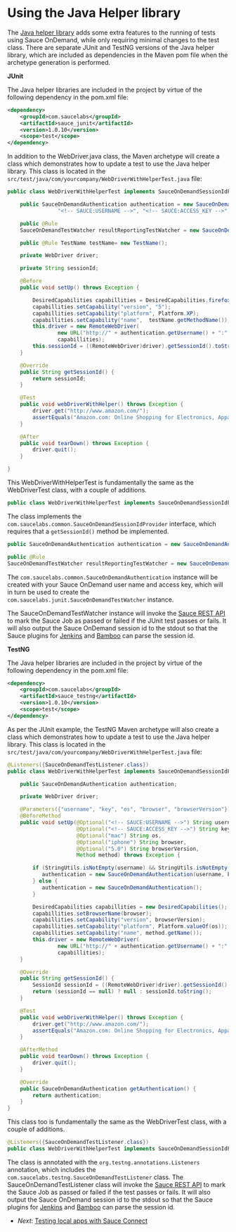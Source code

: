 Using the Java Helper library
====
The [Java helper library](https://github.com/saucelabs/sauce-java) adds some extra features to the running of tests using Sauce OnDemand, while only requiring minimal changes to the test class.  There are separate JUnit and TestNG versions of the Java helper library, which are included as dependencies in the Maven pom file when the archetype generation is performed.

**JUnit**

The Java helper libraries are included in the project by virtue of the following dependency in the pom.xml file:

```xml
<dependency>
    <groupId>com.saucelabs</groupId>
    <artifactId>sauce_junit</artifactId>
    <version>1.0.10</version>
    <scope>test</scope>
</dependency>
```

In addition to the WebDriver.java class, the Maven archetype will create a class which demonstrates how to update a test to use the Java helper library.  This class is located in the `src/test/java/com/yourcompany/WebDriverWithHelperTest.java` file:

<!-- SAUCE:LOGIN -->
```java
public class WebDriverWithHelperTest implements SauceOnDemandSessionIdProvider {

    public SauceOnDemandAuthentication authentication = new SauceOnDemandAuthentication(
				"<!-- SAUCE:USERNAME -->", "<!-- SAUCE:ACCESS_KEY -->");

    public @Rule
    SauceOnDemandTestWatcher resultReportingTestWatcher = new SauceOnDemandTestWatcher(this, authentication);

    public @Rule TestName testName= new TestName();

    private WebDriver driver;

    private String sessionId;

    @Before
    public void setUp() throws Exception {

        DesiredCapabilities capabillities = DesiredCapabilities.firefox();
        capabillities.setCapability("version", "5");
        capabillities.setCapability("platform", Platform.XP);
        capabillities.setCapability("name",  testName.getMethodName());
        this.driver = new RemoteWebDriver(
                new URL("http://" + authentication.getUsername() + ":" + authentication.getAccessKey() + "@ondemand.saucelabs.com:80/wd/hub"),
                capabillities);
        this.sessionId = ((RemoteWebDriver)driver).getSessionId().toString();
    }

    @Override
    public String getSessionId() {
        return sessionId;
    }

    @Test
    public void webDriverWithHelper() throws Exception {
        driver.get("http://www.amazon.com/");
        assertEquals("Amazon.com: Online Shopping for Electronics, Apparel, Computers, Books, DVDs & more", driver.getTitle());
    }

    @After
    public void tearDown() throws Exception {
        driver.quit();
    }

}
```

This WebDriverWithHelperTest is fundamentally the same as the WebDriverTest class, with a couple of additions.

```java
public class WebDriverWithHelperTest implements SauceOnDemandSessionIdProvider {
```

The class implements the `com.saucelabs.common.SauceOnDemandSessionIdProvider` interface, which requires that a `getSessionId()` method
be implemented.

```java
public SauceOnDemandAuthentication authentication = new SauceOnDemandAuthentication("<your-user-name>", "<your-access-key>");

public @Rule
SauceOnDemandTestWatcher resultReportingTestWatcher = new SauceOnDemandTestWatcher(this, authentication);

```
The `com.saucelabs.common.SauceOnDemandAuthentication` instance will be created with your Sauce OnDemand user name and access key, which will 
in turn be used to create the `com.saucelabs.junit.SauceOnDemandTestWatcher` instance.

The SauceOnDemandTestWatcher instance will invoke the [Sauce REST API](http://saucelabs.com/docs/rest) to mark the Sauce Job as passed or failed if the JUnit test passes or fails.  It will also output the Sauce OnDemand session id to the stdout so that the Sauce plugins for [Jenkins](https://wiki.jenkins-ci.org/display/JENKINS/Sauce+OnDemand+Plugin) and [Bamboo](https://marketplace.atlassian.com/plugins/com.saucelabs.bamboo.bamboo-sauceondemand-plugin) can parse the session id.

**TestNG**

The Java helper libraries are included in the project by virtue of the following dependency in the pom.xml file:

```xml
<dependency>
    <groupId>com.saucelabs</groupId>
    <artifactId>sauce_testng</artifactId>
    <version>1.0.10</version>
    <scope>test</scope>
</dependency>
```

As per the JUnit example, the TestNG Maven archetype will also create a class which demonstrates how to update a test to use the Java helper library.  This class is located in the `src/test/java/com/yourcompany/WebDriverWithHelperTest.java` file:

```java
@Listeners({SauceOnDemandTestListener.class})
public class WebDriverWithHelperTest implements SauceOnDemandSessionIdProvider, SauceOnDemandAuthenticationProvider {

    public SauceOnDemandAuthentication authentication;

    private WebDriver driver;

    @Parameters({"username", "key", "os", "browser", "browserVersion"})
    @BeforeMethod
    public void setUp(@Optional("<!-- SAUCE:USERNAME -->") String username,
                      @Optional("<!-- SAUCE:ACCESS_KEY -->") String key,
                      @Optional("mac") String os,
                      @Optional("iphone") String browser,
                      @Optional("5.0") String browserVersion,
                      Method method) throws Exception {

        if (StringUtils.isNotEmpty(username) && StringUtils.isNotEmpty(key)) {
           authentication = new SauceOnDemandAuthentication(username, key);
        } else {
           authentication = new SauceOnDemandAuthentication();
        }

        DesiredCapabilities capabillities = new DesiredCapabilities();
        capabillities.setBrowserName(browser);
        capabillities.setCapability("version", browserVersion);
        capabillities.setCapability("platform", Platform.valueOf(os));
        capabillities.setCapability("name", method.getName());
        this.driver = new RemoteWebDriver(
                new URL("http://" + authentication.getUsername() + ":" + authentication.getAccessKey() + "@ondemand.saucelabs.com:80/wd/hub"),
                capabillities);
    }

    @Override
    public String getSessionId() {
        SessionId sessionId = ((RemoteWebDriver)driver).getSessionId();
        return (sessionId == null) ? null : sessionId.toString();
    }

    @Test
    public void webDriverWithHelper() throws Exception {
        driver.get("http://www.amazon.com/");
        assertEquals("Amazon.com: Online Shopping for Electronics, Apparel, Computers, Books, DVDs & more", driver.getTitle());
    }

    @AfterMethod
    public void tearDown() throws Exception {
        driver.quit();
    }

    @Override
    public SauceOnDemandAuthentication getAuthentication() {
        return authentication;
    }
}
```

This class too is fundamentally the same as the WebDriverTest class, with a couple of additions.

```java
@Listeners({SauceOnDemandTestListener.class})
public class WebDriverWithHelperTest implements SauceOnDemandSessionIdProvider, SauceOnDemandAuthenticationProvider {
```

The class is annotated with the `org.testng.annotations.Listeners` annotation, which includes the `com.saucelabs.testng.SauceOnDemandTestListener` class.  The SauceOnDemandTestListener class will invoke the [Sauce REST API](http://saucelabs.com/docs/rest) to mark the Sauce Job as passed or failed if the test passes or fails.  It will also output the Sauce OnDemand session id to the stdout so that the Sauce plugins for [Jenkins](https://wiki.jenkins-ci.org/display/JENKINS/Sauce+OnDemand+Plugin) and [Bamboo](https://marketplace.atlassian.com/plugins/com.saucelabs.bamboo.bamboo-sauceondemand-plugin) can parse the session id.

* _Next_: [Testing local apps with Sauce Connect](##05-Sauce-Connect.md##)
